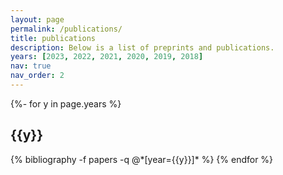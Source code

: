 ```yaml
---
layout: page
permalink: /publications/
title: publications
description: Below is a list of preprints and publications.
years: [2023, 2022, 2021, 2020, 2019, 2018]
nav: true
nav_order: 2
---
```

<!-- _pages/publications.md -->
<div class="publications">

{%- for y in page.years %}
  <h2 class="year">{{y}}</h2>
  {% bibliography -f papers -q @*[year={{y}}]* %}
{% endfor %}

</div>
